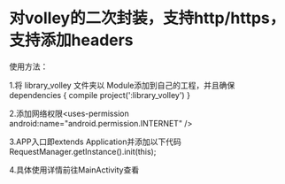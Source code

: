 <h1> 对volley的二次封装，支持http/https，支持添加headers</h1>

 使用方法：

1.将 library_volley 文件夹以 Module添加到自己的工程，并且确保
  dependencies {
      compile project(':library_volley')
  }
  
2.添加网络权限\<uses-permission android:name="android.permission.INTERNET" /\>

3.APP入口即extends Application并添加以下代码
  RequestManager.getInstance().init(this);
  
4.具体使用详情前往MainActivity查看
